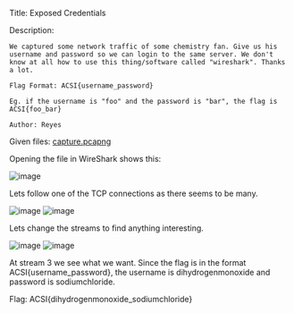 Title: Exposed Credentials

Description:
```
We captured some network traffic of some chemistry fan. Give us his username and password so we can login to the same server. We don't know at all how to use this thing/software called "wireshark". Thanks a lot.

Flag Format: ACSI{username_password}

Eg. if the username is "foo" and the password is "bar", the flag is ACSI{foo_bar}

Author: Reyes
```

Given files: [capture.pcapng](https://github.com/Coder-Here/HACK-AC-2022-CTF/blob/main/Forensics/Exposed%20Credentials/capture.pcapng "capture.pcapng")

Opening the file in WireShark shows this:

![image](https://user-images.githubusercontent.com/63996033/199071253-61bd7a21-5b54-44e7-895f-7a8945e88055.png)

Lets follow one of the TCP connections as there seems to be many.

![image](https://user-images.githubusercontent.com/63996033/199071638-e05491dc-ca82-491a-b89f-c250617def27.png)
![image](https://user-images.githubusercontent.com/63996033/199071679-9132f2e5-b9b0-4eb9-bf60-b542cd638dd0.png)

Lets change the streams to find anything interesting.

![image](https://user-images.githubusercontent.com/63996033/199071759-a1d3df25-0213-485b-bcee-b874610f8ce9.png)
![image](https://user-images.githubusercontent.com/63996033/199071798-ba501b9c-2b2c-4aea-a243-09bdc60c1f2f.png)

At stream 3 we see what we want. Since the flag is in the format ACSI{username_password}, the username is dihydrogenmonoxide and password is sodiumchloride.

Flag: ACSI{dihydrogenmonoxide_sodiumchloride}
